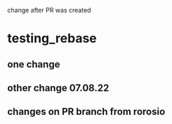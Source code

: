 change after PR was created
# testing_rebase
## one change

## other change 07.08.22

## changes on PR branch from rorosio
